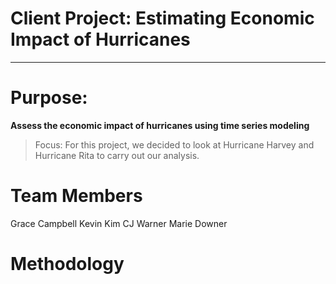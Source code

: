 # Client Project: Estimating Economic Impact of Hurricanes
---
# Purpose:

**Assess the economic impact of hurricanes using time series modeling**
>Focus:
For this project, we decided to look at Hurricane Harvey and Hurricane Rita to carry out our analysis.

# Team Members
Grace Campbell
Kevin Kim
CJ Warner
Marie Downer

# Methodology

# 


